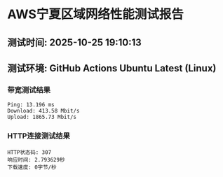 # AWS宁夏区域网络性能测试报告
## 测试时间: 2025-10-25 19:10:13
## 测试环境: GitHub Actions Ubuntu Latest (Linux)

### 带宽测试结果
```
Ping: 13.196 ms
Download: 413.58 Mbit/s
Upload: 1865.73 Mbit/s
```

### HTTP连接测试结果
```
HTTP状态码: 307
响应时间: 2.793629秒
下载速度: 0字节/秒
```

